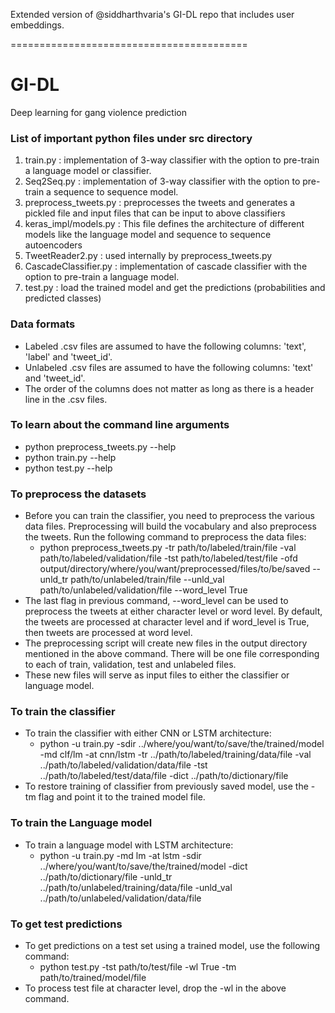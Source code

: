 Extended version of @siddharthvaria's GI-DL repo that includes user embeddings.

=========================================
# GI-DL
Deep learning for gang violence prediction

### List of important python files under src directory

1. train.py : implementation of 3-way classifier with the option to pre-train a language model or classifier.
2. Seq2Seq.py : implementation of 3-way classifier with the option to pre-train a sequence to sequence model.
3. preprocess_tweets.py : preprocesses the tweets and generates a pickled file and input files that can be input to above classifiers
4. keras_impl/models.py : This file defines the architecture of different models like the language model and sequence to sequence autoencoders
5. TweetReader2.py : used internally by preprocess_tweets.py
6. CascadeClassifier.py : implementation of cascade classifier with the option to pre-train a language model.
7. test.py : load the trained model and get the predictions (probabilities and predicted classes)

### Data formats
* Labeled .csv files are assumed to have the following columns: 'text', 'label' and 'tweet_id'.
* Unlabeled .csv files are assumed to have the following columns: 'text' and 'tweet_id'.
* The order of the columns does not matter as long as there is a header line in the .csv files.

### To learn about the command line arguments
* python preprocess_tweets.py --help
* python train.py --help
* python test.py --help

### To preprocess the datasets
* Before you can train the classifier, you need to preprocess the various data files. Preprocessing will build the vocabulary and also preprocess the tweets. Run the following command to preprocess the data files:
    * python preprocess_tweets.py -tr path/to/labeled/train/file -val path/to/labeled/validation/file -tst path/to/labeled/test/file -ofd output/directory/where/you/want/preprocessed/files/to/be/saved --unld_tr path/to/unlabeled/train/file --unld_val path/to/unlabeled/validation/file --word_level True
* The last flag in previous command, --word_level can be used to preprocess the tweets at either character level or word level. By default, the tweets are processed at character level and if word_level is True, then tweets are processed at word level.
* The preprocessing script will create new files in the output directory mentioned in the above command. There will be one file corresponding to each of train, validation, test and unlabeled files.
* These new files will serve as input files to either the classifier or language model.

### To train the classifier
* To train the classifier with either CNN or LSTM architecture:
    * python -u train.py -sdir ../where/you/want/to/save/the/trained/model -md clf/lm -at cnn/lstm -tr ../path/to/labeled/training/data/file -val ../path/to/labeled/validation/data/file -tst ../path/to/labeled/test/data/file -dict ../path/to/dictionary/file
* To restore training of classifier from previously saved model, use the -tm flag and point it to the trained model file.

### To train the Language model
* To train a language model with LSTM architecture:
    * python -u train.py -md lm -at lstm -sdir ../where/you/want/to/save/the/trained/model -dict ../path/to/dictionary/file -unld_tr ../path/to/unlabeled/training/data/file -unld_val ../path/to/unlabeled/validation/data/file

### To get test predictions
* To get predictions on a test set using a trained model, use the following command:
    * python test.py -tst path/to/test/file -wl True -tm path/to/trained/model/file
* To process test file at character level, drop the -wl in the above command.
